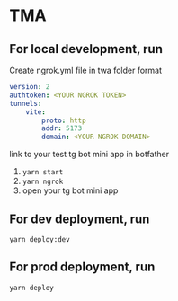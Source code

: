 # TMA

## For local development, run 

Create ngrok.yml file in twa folder format
```yml
version: 2
authtoken: <YOUR NGROK TOKEN>
tunnels:
    vite:
        proto: http
        addr: 5173
        domain: <YOUR NGROK DOMAIN>
```

link <YOUR NGROK DOMAIN> to your test tg bot mini app in botfather

1. `yarn start`
2. `yarn ngrok`
3. open your tg bot mini app

## For dev deployment, run
`yarn deploy:dev`

## For prod deployment, run
`yarn deploy`
